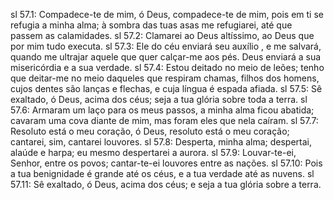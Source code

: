 sl 57.1: Compadece-te de mim, ó Deus, compadece-te de mim, pois em ti se refugia a minha alma; à sombra das tuas asas me refugiarei, até que passem as calamidades.
sl 57.2: Clamarei ao Deus altíssimo, ao Deus que por mim tudo executa.
sl 57.3: Ele do céu enviará seu auxílio , e me salvará, quando me ultrajar aquele que quer calçar-me aos pés. Deus enviará a sua misericórdia e a sua verdade.
sl 57.4: Estou deitado no meio de leões; tenho que deitar-me no meio daqueles que respiram chamas, filhos dos homens, cujos dentes são lanças e flechas, e cuja língua é espada afiada.
sl 57.5: Sê exaltado, ó Deus, acima dos céus; seja a tua glória sobre toda a terra.
sl 57.6: Armaram um laço para os meus passos, a minha alma ficou abatida; cavaram uma cova diante de mim, mas foram eles que nela caíram.
sl 57.7: Resoluto está o meu coração, ó Deus, resoluto está o meu coração; cantarei, sim, cantarei louvores.
sl 57.8: Desperta, minha alma; despertai, alaúde e harpa; eu mesmo despertarei a aurora.
sl 57.9: Louvar-te-ei, Senhor, entre os povos; cantar-te-ei louvores entre as nações.
sl 57.10: Pois a tua benignidade é grande até os céus, e a tua verdade até as nuvens.
sl 57.11: Sê exaltado, ó Deus, acima dos céus; e seja a tua glória sobre a terra.
